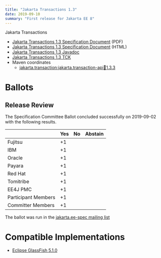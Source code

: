 ```yaml
---
title: "Jakarta Transactions 1.3"
date: 2019-09-10
summary: "First release for Jakarta EE 8"
---
```

Jakarta Transactions

* [Jakarta Transactions 1.3 Specification Document](./transactions-spec-1.3.pdf) (PDF)
* [Jakarta Transactions 1.3 Specification Document](./transactions-spec-1.3.html) (HTML)
* [Jakarta Transactions 1.3 Javadoc](./apidocs)
* [Jakarta Transactions 1.3 TCK](https://download.eclipse.org/jakartaee/transactions/1.3/eclipse-transactions-tck-1.3.0.zip)
* Maven coordinates
  * [jakarta.transaction:jakarta.transaction-api:jar:1.3.3](https://search.maven.org/artifact/jakarta.transaction/jakarta.transaction-api/1.3.3/jar)

# Ballots

## Release Review

The Specification Committee Ballot concluded successfully on 2019-09-02 with the following results.

|                       |  Yes    | No      | Abstain  |
|-----------------------|---------|---------|----------|
|Fujitsu                |   +1    |         |          |
|IBM                    |   +1    |         |          |
|Oracle                 |   +1    |         |          |
|Payara                 |   +1    |         |          |
|Red Hat                |   +1    |         |          |
|Tomitribe              |   +1    |         |          |
|EE4J PMC               |   +1    |         |          |
|Participant Members    |   +1    |         |          |
|Committer Members      |   +1    |         |          |

The ballot was run in the [jakarta.ee-spec mailing list](https://www.eclipse.org/lists/jakarta.ee-spec/msg00498.html)

# Compatible Implementations

* [Eclipse GlassFish 5.1.0](https://eclipse-ee4j.github.io/glassfish/)
